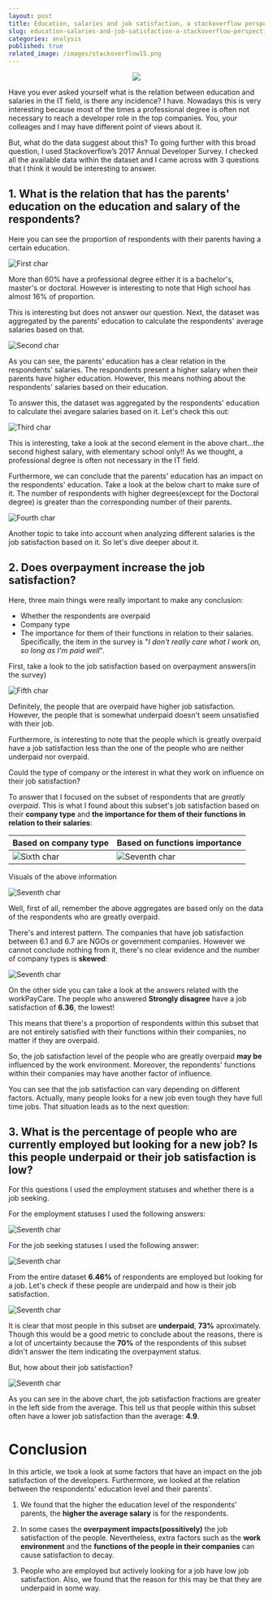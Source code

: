 ```yaml
---
layout: post
title: Education, salaries and job satisfaction, a stackoverflow perspective
slug: education-salaries-and-job-satisfaction-a-stackoverflow-perspective
categories: analysis
published: true
related_image: /images/stackoverflow15.png
---
```

<p align="center">
  <img src="../images/stackoverflow15.png"/>
</p>

Have you ever asked yourself what is the relation between education and salaries in the IT field, is there any incidence? I have.
Nowadays this is very interesting because most of the times a professional degree is often not necessary to reach a developer role in 
the top companies. You, your colleages and I may have different point of views about it.

<!--more-->

But, what do the data suggest about this? To going further with this broad question, I used Stackoverflow’s 2017 Annual Developer Survey.
I checked all the available data within the dataset and I came across with 3 questions that I think it would be interesting to answer.

## 1. What is the relation that has the parents' education on the education and salary of the respondents? 

Here you can see the proportion of respondents with their parents having a certain education. 

![First char](/images/stackoverflow2.png)

More than 60% have a professional degree either it is a bachelor's, master's or doctoral. However is interesting to note that 
High school has almost 16% of proportion.  

This is interesting but does not answer our question. Next, the dataset was aggregated by the parents' education to calculate
the respondents' average salaries based on that.

![Second char](/images/stackoverflow3.png)

As you can see, the parents' education has a clear relation in the respondents' salaries. The respondents present a higher salary 
when their parents have higher education. However, this means nothing about the respondents' salaries based on their education.

To answer this, the dataset was aggregated by the respondents' education to calculate thei avegare salaries based on it. Let's
check this out:

![Third char](/images/stackoverflow4.png)

This is interesting, take a look at the second element in the above chart...the second highest salary, with elementary school only!!
As we thought, a professional degree is often not necessary in the IT field. 

Furthermore, we can conclude that the parents' education has an impact on the respondents' education. Take a look at the below chart to make sure of it. 
The number of respondents with higher degrees(except for the Doctoral degree) is greater than the corresponding number of their parents.

![Fourth char](/images/stackoverflow5.png)

Another topic to take into account when analyzing different salaries is the job satisfaction based on it. So let's dive deeper about it.

## 2. Does overpayment increase the job satisfaction?

Here, three main things were really important to make any conclusion:
- Whether the respondents are overpaid
- Company type
- The importance for them of their functions in relation to their salaries. Specifically, the item in the survey is "*I don't really care what I work on, so long as I'm paid well*".

First, take a look to the job satisfaction based on overpayment answers(in the survey)

![Fifth char](/images/stackoverflow6.png)

Definitely, the people that are overpaid have higher job satisfaction. However, the people that is somewhat underpaid doesn't seem unsatisfied with their job. 

Furthermore, is interesting to note that the people which is greatly overpaid have a job satisfaction less than the one of the people who are neither underpaid nor overpaid. 

Could the type of company or the interest in what they work on influence on their job satisfaction?

To answer that I focused on the subset of respondents that are *greatly overpaid*. This is what I found about this subset's job satisfaction based on their **company type** and **the importance for them of their functions in relation to their salaries**:

|Based on company type|Based on functions importance|
|-------------------------|-------------------------|
|![Sixth char](/images/stackoverflow7.png)|![Seventh char](/images/stackoverflow9.png)|

Visuals of the above information

![Seventh char](/images/stackoverflow10.png)

Well, first of all, remember the above aggregates are based only on the data of the respondents who are greatly overpaid.

There's and interest pattern. The companies that have job satisfaction between 6.1 and 6.7 are NGOs or government companies. However we cannot conclude nothing from it, there's no clear evidence and the number of company types is **skewed**:

![Seventh char](/images/stackoverflow8.png)
 
On the other side you can take a look at the answers related with the workPayCare. The people who answered **Strongly disagree** have a job satisfaction of **6.36**, the lowest! 

This means that there's a proportion of respondents within this subset that are not entirely satisfied with their functions within their companies, no matter if they are overpaid.

So, the job satisfaction level of the people who are greatly overpaid **may be** influenced by the work environment. Moreover, the repondents' functions within their companies may have another factor of influence.

You can see that the job satisfaction can vary depending on different factors. Actually, many people looks for a new job even tough they have full time jobs. That situation leads as to the next question:

## 3. What is the percentage of people who are currently employed but looking for a new job? Is this people underpaid or their job satisfaction is low?

For this questions I used the employment statuses and whether there is a job seeking. 

For the employment statuses I used the following answers:

![Seventh char](/images/stackoverflow11.png)

For the job seeking statuses I used the following answer:

![Seventh char](/images/stackoverflow12.png)

From the entire dataset **6.46%** of respondents are employed but looking for a job. Let's check if these people are underpaid and how is their job satisfaction.

![Seventh char](/images/stackoverflow13.png)

It is clear that most people in this subset are **underpaid**, **73%** aproximately. Though this would be a good metric to conclude about the reasons, there is a lot of uncertainty because the **70%** of the respondents of this subset didn't answer the item indicating the overpayment status.

But, how about their job satisfaction?

![Seventh char](/images/stackoverflow14.png)

As you can see in the above chart, the job satisfaction fractions are greater in the left side from the average. This tell us that people within this subset often have a lower job satisfaction than the average: **4.9**. 

# Conclusion

In this article, we took a look at some factors that have an impact on the job satisfaction of the developers. Furthermore, we looked at the relation between the respondents' education level and their parents'.

1. We found that the higher the education level of the respondents' parents, the **higher the average salary** is for the respondents.

2. In some cases the **overpayment impacts(possitively)** the job satisfaction of the people. Nevertheless, extra factors such as the **work environment** and the **functions of the people in their companies** can cause satisfaction to decay.

3. People who are employed but actively looking for a job have low job satisfaction. Also, we found that the reason for this may be that they are underpaid in some way.

